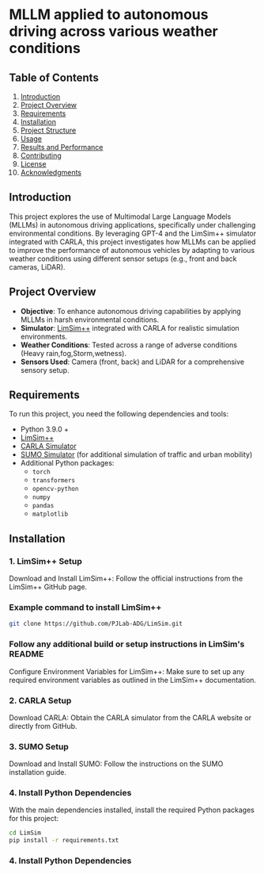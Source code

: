 # MLLM applied to autonomous driving across various weather conditions


## Table of Contents
1. [Introduction](#introduction)
2. [Project Overview](#project-overview)
3. [Requirements](#requirements)
4. [Installation](#installation)
5. [Project Structure](#project-structure)
6. [Usage](#usage)
7. [Results and Performance](#results-and-performance)
8. [Contributing](#contributing)
9. [License](#license)
10. [Acknowledgments](#acknowledgments)





## Introduction
This project explores the use of Multimodal Large Language Models (MLLMs) in autonomous driving applications, specifically under challenging environmental conditions. By leveraging GPT-4 and the LimSim++ simulator integrated with CARLA, this project investigates how MLLMs can be applied to improve the performance of autonomous vehicles by adapting to various weather conditions using different sensor setups (e.g., front and back cameras, LiDAR).

## Project Overview
- **Objective**: To enhance autonomous driving capabilities by applying MLLMs in harsh environmental conditions.
- **Simulator**: [LimSim++](https://github.com/PJLab-ADG/LimSim) integrated with CARLA for realistic simulation environments.
- **Weather Conditions**: Tested across a range of adverse conditions (Heavy rain,fog,Storm,wetness).
- **Sensors Used**: Camera (front, back) and LiDAR for a comprehensive sensory setup.

## Requirements

To run this project, you need the following dependencies and tools:
- Python 3.9.0 +
- [LimSim++](https://github.com/PJLab-ADG/LimSim)
- [CARLA Simulator](https://github.com/carla-simulator/carla)
- [SUMO Simulator](https://www.eclipse.org/sumo/) (for additional simulation of traffic and urban mobility)
- Additional Python packages:
  - `torch`
  - `transformers`
  - `opencv-python`
  - `numpy`
  - `pandas`
  - `matplotlib`
    
 ## Installation

### 1. LimSim++ Setup

Download and Install LimSim++: Follow the official instructions from the LimSim++ GitHub page.


### Example command to install LimSim++

```bash
git clone https://github.com/PJLab-ADG/LimSim.git

```


### Follow any additional build or setup instructions in LimSim's README
Configure Environment Variables for LimSim++: Make sure to set up any required environment variables as outlined in the LimSim++ documentation.

### 2.  CARLA Setup
Download CARLA: Obtain the CARLA simulator from the CARLA website or directly from GitHub.

### 3. SUMO Setup
Download and Install SUMO: Follow the instructions on the SUMO installation guide.



### 4. Install Python Dependencies
   
With the main dependencies installed, install the required Python packages for this project:

```bash
cd LimSim
pip install -r requirements.txt

```
### 4. Install Python Dependencies
